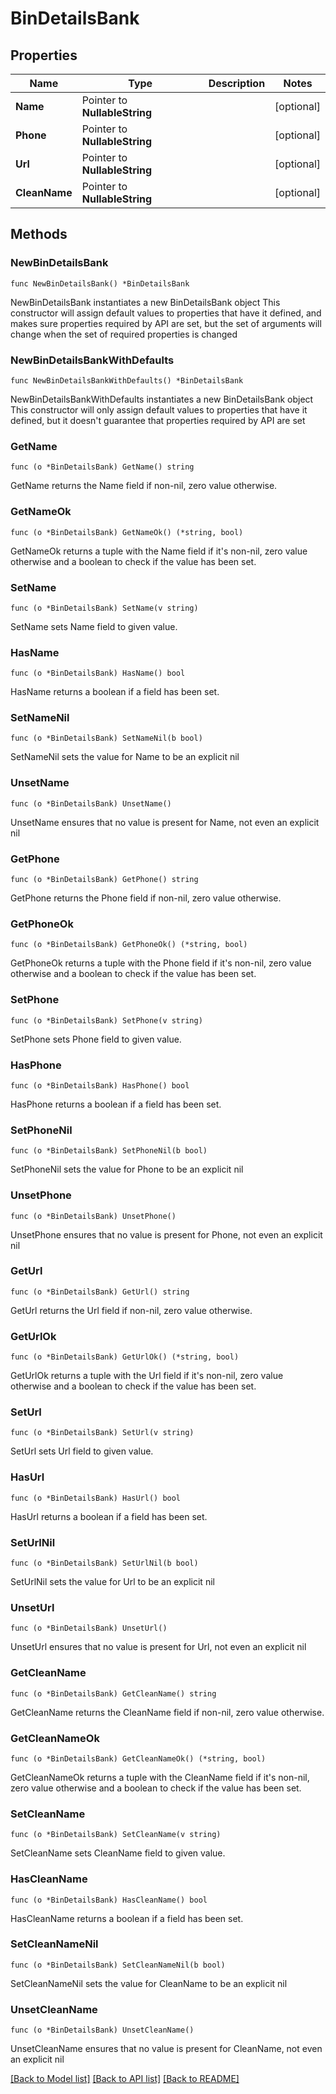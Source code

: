 # BinDetailsBank

## Properties

Name | Type | Description | Notes
------------ | ------------- | ------------- | -------------
**Name** | Pointer to **NullableString** |  | [optional] 
**Phone** | Pointer to **NullableString** |  | [optional] 
**Url** | Pointer to **NullableString** |  | [optional] 
**CleanName** | Pointer to **NullableString** |  | [optional] 

## Methods

### NewBinDetailsBank

`func NewBinDetailsBank() *BinDetailsBank`

NewBinDetailsBank instantiates a new BinDetailsBank object
This constructor will assign default values to properties that have it defined,
and makes sure properties required by API are set, but the set of arguments
will change when the set of required properties is changed

### NewBinDetailsBankWithDefaults

`func NewBinDetailsBankWithDefaults() *BinDetailsBank`

NewBinDetailsBankWithDefaults instantiates a new BinDetailsBank object
This constructor will only assign default values to properties that have it defined,
but it doesn't guarantee that properties required by API are set

### GetName

`func (o *BinDetailsBank) GetName() string`

GetName returns the Name field if non-nil, zero value otherwise.

### GetNameOk

`func (o *BinDetailsBank) GetNameOk() (*string, bool)`

GetNameOk returns a tuple with the Name field if it's non-nil, zero value otherwise
and a boolean to check if the value has been set.

### SetName

`func (o *BinDetailsBank) SetName(v string)`

SetName sets Name field to given value.

### HasName

`func (o *BinDetailsBank) HasName() bool`

HasName returns a boolean if a field has been set.

### SetNameNil

`func (o *BinDetailsBank) SetNameNil(b bool)`

 SetNameNil sets the value for Name to be an explicit nil

### UnsetName
`func (o *BinDetailsBank) UnsetName()`

UnsetName ensures that no value is present for Name, not even an explicit nil
### GetPhone

`func (o *BinDetailsBank) GetPhone() string`

GetPhone returns the Phone field if non-nil, zero value otherwise.

### GetPhoneOk

`func (o *BinDetailsBank) GetPhoneOk() (*string, bool)`

GetPhoneOk returns a tuple with the Phone field if it's non-nil, zero value otherwise
and a boolean to check if the value has been set.

### SetPhone

`func (o *BinDetailsBank) SetPhone(v string)`

SetPhone sets Phone field to given value.

### HasPhone

`func (o *BinDetailsBank) HasPhone() bool`

HasPhone returns a boolean if a field has been set.

### SetPhoneNil

`func (o *BinDetailsBank) SetPhoneNil(b bool)`

 SetPhoneNil sets the value for Phone to be an explicit nil

### UnsetPhone
`func (o *BinDetailsBank) UnsetPhone()`

UnsetPhone ensures that no value is present for Phone, not even an explicit nil
### GetUrl

`func (o *BinDetailsBank) GetUrl() string`

GetUrl returns the Url field if non-nil, zero value otherwise.

### GetUrlOk

`func (o *BinDetailsBank) GetUrlOk() (*string, bool)`

GetUrlOk returns a tuple with the Url field if it's non-nil, zero value otherwise
and a boolean to check if the value has been set.

### SetUrl

`func (o *BinDetailsBank) SetUrl(v string)`

SetUrl sets Url field to given value.

### HasUrl

`func (o *BinDetailsBank) HasUrl() bool`

HasUrl returns a boolean if a field has been set.

### SetUrlNil

`func (o *BinDetailsBank) SetUrlNil(b bool)`

 SetUrlNil sets the value for Url to be an explicit nil

### UnsetUrl
`func (o *BinDetailsBank) UnsetUrl()`

UnsetUrl ensures that no value is present for Url, not even an explicit nil
### GetCleanName

`func (o *BinDetailsBank) GetCleanName() string`

GetCleanName returns the CleanName field if non-nil, zero value otherwise.

### GetCleanNameOk

`func (o *BinDetailsBank) GetCleanNameOk() (*string, bool)`

GetCleanNameOk returns a tuple with the CleanName field if it's non-nil, zero value otherwise
and a boolean to check if the value has been set.

### SetCleanName

`func (o *BinDetailsBank) SetCleanName(v string)`

SetCleanName sets CleanName field to given value.

### HasCleanName

`func (o *BinDetailsBank) HasCleanName() bool`

HasCleanName returns a boolean if a field has been set.

### SetCleanNameNil

`func (o *BinDetailsBank) SetCleanNameNil(b bool)`

 SetCleanNameNil sets the value for CleanName to be an explicit nil

### UnsetCleanName
`func (o *BinDetailsBank) UnsetCleanName()`

UnsetCleanName ensures that no value is present for CleanName, not even an explicit nil

[[Back to Model list]](../README.md#documentation-for-models) [[Back to API list]](../README.md#documentation-for-api-endpoints) [[Back to README]](../README.md)


